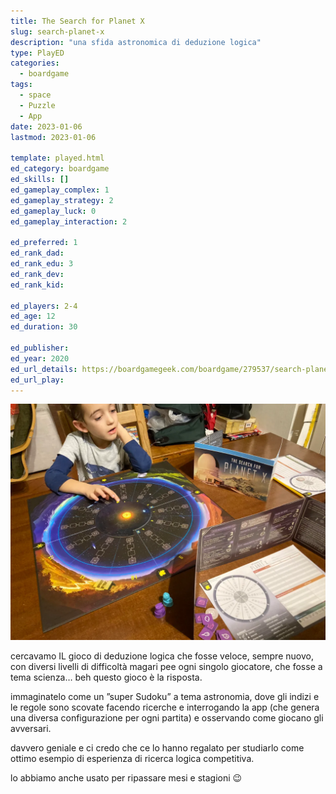```yaml
---
title: The Search for Planet X
slug: search-planet-x
description: "una sfida astronomica di deduzione logica"
type: PlayED
categories:
  - boardgame
tags:
  - space
  - Puzzle
  - App
date: 2023-01-06
lastmod: 2023-01-06

template: played.html
ed_category: boardgame
ed_skills: []
ed_gameplay_complex: 1
ed_gameplay_strategy: 2
ed_gameplay_luck: 0
ed_gameplay_interaction: 2

ed_preferred: 1
ed_rank_dad: 
ed_rank_edu: 3
ed_rank_dev: 
ed_rank_kid: 

ed_players: 2-4
ed_age: 12
ed_duration: 30

ed_publisher: 
ed_year: 2020
ed_url_details: https://boardgamegeek.com/boardgame/279537/search-planet-x
ed_url_play: 
---
```


![](../../assets/img/played/boardgame/search-planet-x.webp)

cercavamo IL gioco di deduzione logica che fosse veloce, sempre nuovo, con diversi livelli di difficoltà magari pee ogni singolo giocatore, che fosse a tema scienza… beh questo gioco è la risposta.

immaginatelo come un ”super Sudoku” a tema astronomia, dove gli indizi e le regole sono scovate facendo ricerche e interrogando la app (che genera una diversa configurazione per ogni partita) e osservando come giocano gli avversari.

davvero geniale e ci credo che ce lo hanno regalato per studiarlo come ottimo esempio di esperienza di ricerca logica competitiva.

lo abbiamo anche usato per ripassare mesi e stagioni 😉
